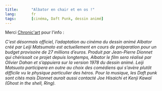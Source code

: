 ```yaml
--- 
title:      "Albator en chair et en os !" 
lang:       fr 
tags:       [cinéma, Daft Punk, dessin animé]
---
```





Merci [Chronic'art](http://www.chronicart.com/) pour l'info :

*C'est désormais officiel, l’adaptation au cinéma du dessin animé Albator créé par Leiji Matsumoto est actuellement en cours de préparation pour un budget provisoire de 27 millions d’euros. Produit par Jean-Pierre Dionnet qui chérissait ce projet depuis longtemps, Albator le film sera réalisé par Olivier Dahan et s’appuiera sur la version 1978 du dessin animé. Leiji Matsuoto participera en outre au choix des comédiens qui s’avère plutôt difficile vu le physique particulier des héros. Pour la musique, les Daft punk sont cités mais Dionnet aurait aussi contacté Joe Hisaichi et Kenji Kawaï (Ghost in the shell, Ring).*
